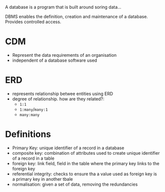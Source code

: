 A database is a program that is built around soring data...

DBMS enables the definition, creation and maintenance of a database. Provides controlled access.

CDM
===
* Represent the data requirements of an organisation
* independent of a database software used

ERD
===
* represents relationship betwee entities using ERD
* degree of relationship. how are they related?:
  * `1:1`
  * `1:many`/`many:1`
  * `many:many`

Definitions
===========
* Primary Key: unique identifier of a record in a database
* composite key: combination of attributes used to create unique identifier of a record in a table
* foreign key: link field, field in the table where the primary key links to the foreign key
* referential integrity: checks to ensure tha a value used as foreign key is a primary key in another tbale
* normalisation: given a set of data, removing the redundancies
